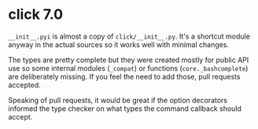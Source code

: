 # click 7.0

`__init__.pyi` is almost a copy of `click/__init__.py`. It's a shortcut module
anyway in the actual sources so it works well with minimal changes.

The types are pretty complete but they were created mostly for public API use
so some internal modules (`_compat`) or functions (`core._bashcomplete`) are
deliberately missing. If you feel the need to add those, pull requests accepted.

Speaking of pull requests, it would be great if the option decorators informed
the type checker on what types the command callback should accept.
